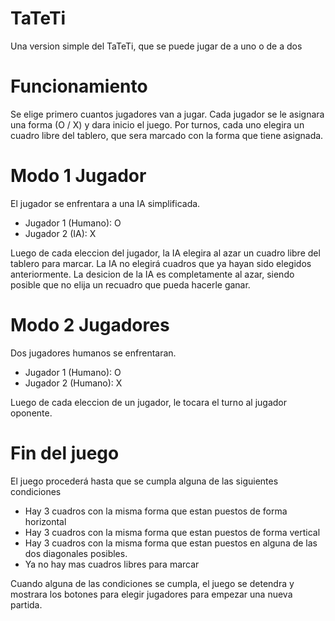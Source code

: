 # TaTeTi

Una version simple del TaTeTi, que se puede jugar de a uno o de a dos

# Funcionamiento
Se elige primero cuantos jugadores van a jugar.
Cada jugador se le asignara una forma (O / X) y dara inicio el juego.
Por turnos, cada uno elegira un cuadro libre del tablero, que sera marcado con la forma que tiene asignada.

# Modo 1 Jugador
El jugador se enfrentara a una IA simplificada.

+ Jugador 1 (Humano): O
+ Jugador 2 (IA): X

Luego de cada eleccion del jugador, la IA elegira al azar un cuadro libre del tablero para marcar.
La IA no elegirá cuadros que ya hayan sido elegidos anteriormente.
La desicion de la IA es completamente al azar, siendo posible que no elija un recuadro que pueda hacerle ganar.

# Modo 2 Jugadores
Dos jugadores humanos se enfrentaran.

+ Jugador 1 (Humano): O
+ Jugador 2 (Humano): X

Luego de cada eleccion de un jugador, le tocara el turno al jugador oponente.

# Fin del juego
El juego procederá hasta que se cumpla alguna de las siguientes condiciones

+ Hay 3 cuadros con la misma forma que estan puestos de forma horizontal
+ Hay 3 cuadros con la misma forma que estan puestos de forma vertical
+ Hay 3 cuadros con la misma forma que estan puestos en alguna de las dos diagonales posibles.
+ Ya no hay mas cuadros libres para marcar

Cuando alguna de las condiciones se cumpla, el juego se detendra y mostrara los botones para elegir jugadores para empezar una nueva partida.
